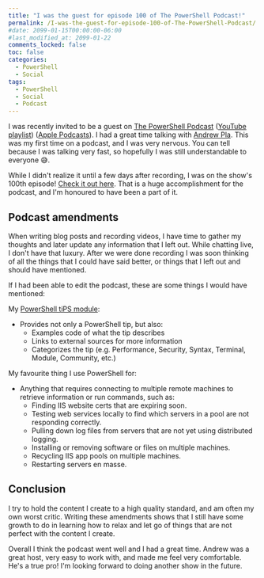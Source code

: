 ```yaml
---
title: "I was the guest for episode 100 of The PowerShell Podcast!"
permalink: /I-was-the-guest-for-episode-100-of-The-PowerShell-Podcast/
#date: 2099-01-15T00:00:00-06:00
#last_modified_at: 2099-01-22
comments_locked: false
toc: false
categories:
  - PowerShell
  - Social
tags:
  - PowerShell
  - Social
  - Podcast
---
```


I was recently invited to be a guest on [The PowerShell Podcast](https://powershellpodcast.podbean.com/) ([YouTube playlist](https://www.youtube.com/playlist?list=PL1mL90yFExsjUS8DRkzfLUcHds7vlxqgM)) ([Apple Podcasts](https://podcasts.apple.com/us/podcast/the-powershell-podcast/id1616048196)).
I had a great time talking with [Andrew Pla](https://twitter.com/AndrewPlaTech).
This was my first time on a podcast, and I was very nervous.
You can tell because I was talking very fast, so hopefully I was still understandable to everyone 😅.

While I didn't realize it until a few days after recording, I was on the show's 100th episode!
[Check it out here]().
That is a huge accomplishment for the podcast, and I'm honoured to have been a part of it.

## Podcast amendments

When writing blog posts and recording videos, I have time to gather my thoughts and later update any information that I left out.
While chatting live, I don't have that luxury.
After we were done recording I was soon thinking of all the things that I could have said better, or things that I left out and should have mentioned.

If I had been able to edit the podcast, these are some things I would have mentioned:

My [PowerShell tiPS module](https://github.com/deadlydog/PowerShell.tiPS):

- Provides not only a PowerShell tip, but also:
  - Examples code of what the tip describes
  - Links to external sources for more information
  - Categorizes the tip (e.g. Performance, Security, Syntax, Terminal, Module, Community, etc.)

My favourite thing I use PowerShell for:

- Anything that requires connecting to multiple remote machines to retrieve information or run commands, such as:
  - Finding IIS website certs that are expiring soon.
  - Testing web services locally to find which servers in a pool are not responding correctly.
  - Pulling down log files from servers that are not yet using distributed logging.
  - Installing or removing software or files on multiple machines.
  - Recycling IIS app pools on multiple machines.
  - Restarting servers en masse.

## Conclusion

I try to hold the content I create to a high quality standard, and am often my own worst critic.
Writing these amendments shows that I still have some growth to do in learning how to relax and let go of things that are not perfect with the content I create.

Overall I think the podcast went well and I had a great time.
Andrew was a great host, very easy to work with, and made me feel very comfortable.
He's a true pro!
I'm looking forward to doing another show in the future.
